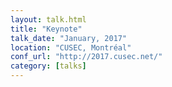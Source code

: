 ```yaml
---
layout: talk.html
title: "Keynote"
talk_date: "January, 2017"
location: "CUSEC, Montréal"
conf_url: "http://2017.cusec.net/"
category: [talks]
---
```


